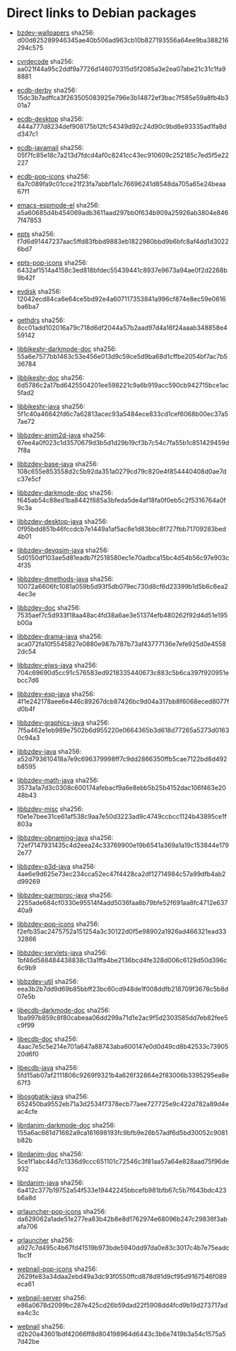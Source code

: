 # Direct links to Debian packages
 
  - [bzdev-wallpapers](./archive/pool/contrib/b/bzdev-wallpapers/bzdev-wallpapers_1.0.0_all.deb)
    sha256: d00d825289946345ae40b506ad963cb10b827193556a64ee9ba388216294c575
 
  - [cvrdecode](./archive/pool/contrib/c/cvrdecode/cvrdecode_1.2_all.deb)
    sha256: aa021f44a95c2ddf9a7726d146070315d5f2085a3e2ea07abe21c31c1fa98881
 
  - [ecdb-derby](./archive/pool/contrib/e/ecdb-derby/ecdb-derby_0.1.7_all.deb)
    sha256: 15dc3b7adffca3f263505083925e796e3b14872ef3bac7f585e59a8fb4b301a7
 
  - [ecdb-desktop](./archive/pool/contrib/e/ecdb-desktop/ecdb-desktop_0.1.7_all.deb)
    sha256: 444a777d8234def908175b12fc54349d92c24d90c9bd8e93335ad1fa8dd347c1
 
  - [ecdb-javamail](./archive/pool/contrib/e/ecdb-javamail/ecdb-javamail_0.1.7_all.deb)
    sha256: 05f7fc85e18c7a213d7fdcd4af0c8241cc43ec910609c252185c7ed5f5e22227
 
  - [ecdb-pop-icons](./archive/pool/contrib/e/ecdb-pop-icons/ecdb-pop-icons_0.1.7_all.deb)
    sha256: 6a7c089fa9c01cce21f23fa7abbf1a1c76696241d8548da705a65e24beaa67f1
 
  - [emacs-espmode-el](./archive/pool/contrib/e/emacs-espmode-el/emacs-espmode-el_1.1_all.deb)
    sha256: a5a60685d4b454069adb3611aad297bb0f634b909a25926ab3804e8467f47853
 
  - [epts](./archive/pool/contrib/e/epts/epts_1.1.29_all.deb)
    sha256: f7d6d91447237aac5ffd83fbbd9883eb1822980bbd9b6bfc8af4dd1d30226bd7
 
  - [epts-pop-icons](./archive/pool/contrib/e/epts-pop-icons/epts-pop-icons_1.1.29_all.deb)
    sha256: 6432af1514a4158c3ed818bfdec55439441c8937e9673a94ae0f2d2268b9b42f
 
  - [evdisk](./archive/pool/contrib/e/evdisk/evdisk_1.13.1_all.deb)
    sha256: 12042ecd84ca6e64ce5bd92e4a607117353841a996cf874e8ec59e0616ba6ba7
 
  - [gethdrs](./archive/pool/contrib/g/gethdrs/gethdrs_1.1.1_all.deb)
    sha256: 8cc01add102016a79c718d6df2044a57b2aad97d4a16f24aaab348858e459142
 
  - [libbikeshr-darkmode-doc](./archive/pool/contrib/libb/libbikeshr-darkmode-doc/libbikeshr-darkmode-doc_1.4.9_all.deb)
    sha256: 55a6e7577bb1463c53e456e013d9c59ce5d9ba68d1cffbe2054bf7ac7b536784
 
  - [libbikeshr-doc](./archive/pool/contrib/libb/libbikeshr-doc/libbikeshr-doc_1.4.9_all.deb)
    sha256: 6d5786c2a17bd6425504201ee598221c9a6b919acc590cb942715bce1ac5fad2
 
  - [libbikeshr-java](./archive/pool/contrib/libb/libbikeshr-java/libbikeshr-java_1.4.9_all.deb)
    sha256: 5f1c40a46642fd6c7a62813acec93a5484ece833cd1cef6068b00ec37a57ae72
 
  - [libbzdev-anim2d-java](./archive/pool/contrib/libb/libbzdev-anim2d-java/libbzdev-anim2d-java_2.1.42_all.deb)
    sha256: 67ee4a0f023c1d3570679d3b5d1d29b19cf3b7c54c7fa55b1c851429459d7f8a
 
  - [libbzdev-base-java](./archive/pool/contrib/libb/libbzdev-base-java/libbzdev-base-java_2.1.42_all.deb)
    sha256: 108c655e853558d2c5b92da351a0279cd79c820e4f854440408d0ae7dc37e5cf
 
  - [libbzdev-darkmode-doc](./archive/pool/contrib/libb/libbzdev-darkmode-doc/libbzdev-darkmode-doc_2.1.42_all.deb)
    sha256: f645ab54c88ed1ba8442f885a3bfeda5de4af18fa0f0eb5c2f5316764a0f9c3a
 
  - [libbzdev-desktop-java](./archive/pool/contrib/libb/libbzdev-desktop-java/libbzdev-desktop-java_2.1.42_all.deb)
    sha256: 0f95bdd851b46fccdcb7e1449a1af5ac8e1d83bbc8f727fbb71709283bed4b01
 
  - [libbzdev-devqsim-java](./archive/pool/contrib/libb/libbzdev-devqsim-java/libbzdev-devqsim-java_2.1.42_all.deb)
    sha256: 5d0150df103ae5d81eadb7f2518580ec1e70adbca15bc4d54b56c97e903c4f35
 
  - [libbzdev-dmethods-java](./archive/pool/contrib/libb/libbzdev-dmethods-java/libbzdev-dmethods-java_2.1.42_all.deb)
    sha256: 10072a6606fc1081a059b5d93f5db079ec730d8cf6d23399b1d5b6c6ea24ec3e
 
  - [libbzdev-doc](./archive/pool/contrib/libb/libbzdev-doc/libbzdev-doc_2.1.42_all.deb)
    sha256: 7535aef7c5d933f18aa48ac4fd38a6ae3e51374efb480262f92d4d51e195b00a
 
  - [libbzdev-drama-java](./archive/pool/contrib/libb/libbzdev-drama-java/libbzdev-drama-java_2.1.42_all.deb)
    sha256: aca072fa10f5545827e0880e987b787b73af43777136e7efe925d0e45582dc54
 
  - [libbzdev-ejws-java](./archive/pool/contrib/libb/libbzdev-ejws-java/libbzdev-ejws-java_2.1.42_all.deb)
    sha256: 704c69690d5cc91c576583ed9218335440673c883c5b6ca397f920951ebcc7d6
 
  - [libbzdev-esp-java](./archive/pool/contrib/libb/libbzdev-esp-java/libbzdev-esp-java_2.1.42_all.deb)
    sha256: 4f1e242178aee6e446c89267dcb87426bc9d04a317bb8f6068eced8077fd0b4f
 
  - [libbzdev-graphics-java](./archive/pool/contrib/libb/libbzdev-graphics-java/libbzdev-graphics-java_2.1.42_all.deb)
    sha256: 7f5a462e1eb989e7502b6d955220e0664365b3d618d77265a5273d01630c94a3
 
  - [libbzdev-java](./archive/pool/contrib/libb/libbzdev-java/libbzdev-java_2.1.42_all.deb)
    sha256: a52d793610418a7e9c696379998ff7c9dd2866350ffb5cae7122bd8d492b8595
 
  - [libbzdev-math-java](./archive/pool/contrib/libb/libbzdev-math-java/libbzdev-math-java_2.1.42_all.deb)
    sha256: 3573a1a7d3c0308c600174afebacf9a6e8ebb5b25b4152dac106f463e2048b43
 
  - [libbzdev-misc](./archive/pool/contrib/libb/libbzdev-misc/libbzdev-misc_2.1.42_all.deb)
    sha256: f0e1e7bee31ce61af538c9aa7e50d3223ad9c4749ccbcc1124b43895ce1f803a
 
  - [libbzdev-obnaming-java](./archive/pool/contrib/libb/libbzdev-obnaming-java/libbzdev-obnaming-java_2.1.42_all.deb)
    sha256: 72ef7147931435c4d2eea24c33769900e19b6541a369a1a19c153844e1792e77
 
  - [libbzdev-p3d-java](./archive/pool/contrib/libb/libbzdev-p3d-java/libbzdev-p3d-java_2.1.42_all.deb)
    sha256: 4ae6e9d625e73ec234cca52ec47f4428ca2df12714984c57a99dfb4ab2d99269
 
  - [libbzdev-parmproc-java](./archive/pool/contrib/libb/libbzdev-parmproc-java/libbzdev-parmproc-java_2.1.42_all.deb)
    sha256: 2255ade684cf0330e95514f4add5036faa8b79bfe52f691aa8fc4712e63740a9
 
  - [libbzdev-pop-icons](./archive/pool/contrib/libb/libbzdev-pop-icons/libbzdev-pop-icons_2.1.42_all.deb)
    sha256: f2efb35ac2475752a151254a3c30122d0f5e98902a1926ad466321ead3332866
 
  - [libbzdev-servlets-java](./archive/pool/contrib/libb/libbzdev-servlets-java/libbzdev-servlets-java_2.1.42_all.deb)
    sha256: 1bf46d588484438838c13a1ffa4be2136bcd4fe328d006c6129d50d396c6c9b9
 
  - [libbzdev-util](./archive/pool/contrib/libb/libbzdev-util/libbzdev-util_2.1.42_all.deb)
    sha256: eea3b2b7dd9d69b85bbff23bc60cd948de1f008ddfb218709f3678c5b8d07e5b
 
  - [libecdb-darkmode-doc](./archive/pool/contrib/libe/libecdb-darkmode-doc/libecdb-darkmode-doc_0.1.7_all.deb)
    sha256: 1ba997b859c8f80cabeaa06dd299a71d1e2ac9f5d2303585dd7eb82fee5c9f99
 
  - [libecdb-doc](./archive/pool/contrib/libe/libecdb-doc/libecdb-doc_0.1.7_all.deb)
    sha256: 4aac7e5c5e214e701a647a88743aba600147e0d0d49cd8b42533c7390520d6f0
 
  - [libecdb-java](./archive/pool/contrib/libe/libecdb-java/libecdb-java_0.1.7_all.deb)
    sha256: 5fd15ab07af2111806c9269f9321b4a626f32864e2f83006b3395295ea8e67f3
 
  - [libosgbatik-java](./archive/pool/contrib/libo/libosgbatik-java/libosgbatik-java_0.4.2_all.deb)
    sha256: 652450ba9552eb71a3d2534f7378ecb77aee727725e9c422d782a89d4eac4cfe
 
  - [librdanim-darkmode-doc](./archive/pool/contrib/libr/librdanim-darkmode-doc/librdanim-darkmode-doc_1.4.13_all.deb)
    sha256: 155a6ac661d71682a9ca161698193fc9bfb9e26b57adf6d5bd30052c9081b82b
 
  - [librdanim-doc](./archive/pool/contrib/libr/librdanim-doc/librdanim-doc_1.4.13_all.deb)
    sha256: 5ce1f1abc44d7c1336d9ccc651101c72546c3f81aa57a64e828aad75f96de932
 
  - [librdanim-java](./archive/pool/contrib/libr/librdanim-java/librdanim-java_1.4.13_all.deb)
    sha256: 6a412c377b19752a54f533e19442245bbcefb981bfb67c5b7f643bdc423b6a8d
 
  - [qrlauncher-pop-icons](./archive/pool/contrib/q/qrlauncher-pop-icons/qrlauncher-pop-icons_1.14_all.deb)
    sha256: da628062a1ade51e277ea83b42b8e8d1762974e68096b247c29836f3abafa706
 
  - [qrlauncher](./archive/pool/contrib/q/qrlauncher/qrlauncher_1.14_all.deb)
    sha256: a927c7d495c4b67fd41519b973bde5940dd97da0e83c3017c4b7e75eadc1bc1f
 
  - [webnail-pop-icons](./archive/pool/contrib/w/webnail-pop-icons/webnail-pop-icons_1.6.27_all.deb)
    sha256: 2629fe83a34daa2ebd49a3dc93f0550ffcd878d91d9cf95d9167546f089eca61
 
  - [webnail-server](./archive/pool/contrib/w/webnail-server/webnail-server_1.6.27_all.deb)
    sha256: e86a0678d2099bc287e425cd26b59dad22f5908dd4fcd9b19d273717adea4c3c
 
  - [webnail](./archive/pool/contrib/w/webnail/webnail_1.6.27_all.deb)
    sha256: d2b20a43601bdf42066ff8d804198964d6443c3b6e7419b3a54c1575a57d42be
